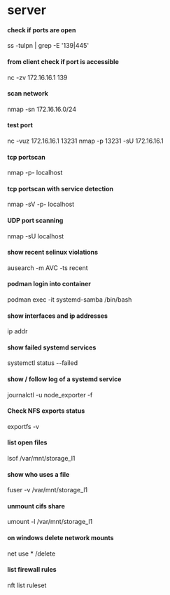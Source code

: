 # server

#### check if ports are open
ss -tulpn | grep -E '139|445'

#### from client check if port is accessible
nc -zv 172.16.16.1 139

#### scan network
nmap -sn 172.16.16.0/24

#### test port
nc -vuz 172.16.16.1 13231
nmap -p 13231 -sU 172.16.16.1

#### tcp portscan
nmap -p- localhost

#### tcp portscan with service detection
nmap -sV -p- localhost

#### UDP port scanning
nmap -sU localhost

#### show recent selinux violations
ausearch -m AVC -ts recent

#### podman login into container
podman exec -it systemd-samba /bin/bash

#### show interfaces and ip addresses
ip addr

#### show failed systemd services
systemctl status --failed

#### show / follow log of a systemd service
journalctl -u node_exporter -f

#### Check NFS exports status
exportfs -v

#### list open files
lsof /var/mnt/storage_l1

#### show who uses a file
fuser -v /var/mnt/storage_l1

#### unmount cifs share
umount -l /var/mnt/storage_l1

#### on windows delete network mounts
net use * /delete

#### list firewall rules
nft list ruleset
